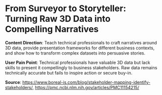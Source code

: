# From Surveyor to Storyteller: Turning Raw 3D Data into Compelling Narratives

**Content Direction**: Teach technical professionals to craft narratives around 3D data, provide presentation frameworks for different business contexts, and show how to transform complex datasets into persuasive stories.

**User Pain Point**: Technical professionals have valuable 3D data but lack skills to present it compellingly to business stakeholders. Raw data remains technically accurate but fails to inspire action or secure buy-in.

**Source**: https://www.boreal-is.com/blog/stakeholder-mapping-identify-stakeholders/, https://pmc.ncbi.nlm.nih.gov/articles/PMC11154215/
